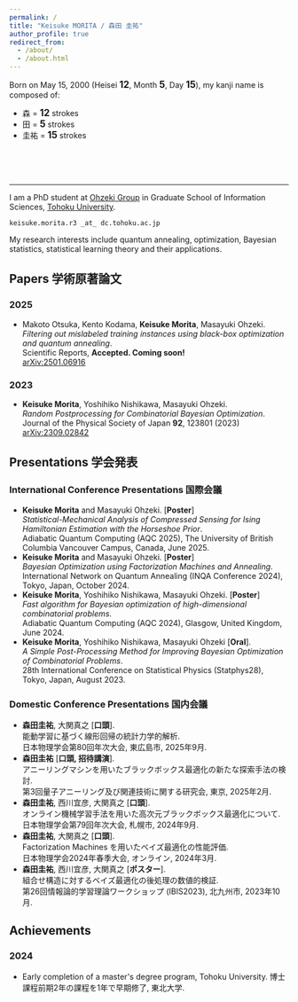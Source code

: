 ```yaml
---
permalink: /
title: "Keisuke MORITA / 森田 圭祐"
author_profile: true
redirect_from: 
  - /about/
  - /about.html
---
```


Born on May 15, 2000 (Heisei <big>**12**</big>, Month <big>**5**</big>, Day <big>**15**</big>), my kanji name is composed of:

- 森 = <big>**12**</big> strokes
- 田 = <big>**5**</big> strokes
- 圭祐 = <big>**15**</big> strokes

<br>
<br>
<br>

---

I am a PhD student at [Ohzeki Group](https://altema.is.tohoku.ac.jp/~mohzeki/) in Graduate School of Information Sciences, [Tohoku University](https://www.tohoku.ac.jp/).

`keisuke.morita.r3 _at_ dc.tohoku.ac.jp`

My research interests include quantum annealing, optimization, Bayesian statistics, statistical learning theory and their applications.

<h2 id="papers">Papers 学術原著論文</h2>

### 2025
- Makoto Otsuka, Kento Kodama, **Keisuke Morita**, Masayuki Ohzeki.\
  *Filtering out mislabeled training instances using black-box optimization and quantum annealing*.\
  Scientific Reports, **Accepted. Coming soon!**\
  [arXiv:2501.06916](https://arxiv.org/abs/2501.06916)

### 2023
- **Keisuke Morita**, Yoshihiko Nishikawa, Masayuki Ohzeki.\
  *Random Postprocessing for Combinatorial Bayesian Optimization*.\
  Journal of the Physical Society of Japan **92**, 123801 (2023)\
  [arXiv:2309.02842](https://arxiv.org/abs/2309.02842)

<h2 id="presentations">Presentations 学会発表</h2>

### International Conference Presentations 国際会議
- **Keisuke Morita** and Masayuki Ohzeki. [**Poster**] \
  *Statistical-Mechanical Analysis of Compressed Sensing for Ising Hamiltonian Estimation with the Horseshoe Prior*.\
  Adiabatic Quantum Computing (AQC 2025), The University of British Columbia Vancouver Campus, Canada, June 2025.
- **Keisuke Morita** and Masayuki Ohzeki. [**Poster**] \
  *Bayesian Optimization using Factorization Machines and Annealing*.\
  International Network on Quantum Annealing (INQA Conference 2024), Tokyo, Japan, October 2024.
- **Keisuke Morita**, Yoshihiko Nishikawa, Masayuki Ohzeki. [**Poster**] \
  *Fast algorithm for Bayesian optimization of high-dimensional combinatorial problems*.\
  Adiabatic Quantum Computing (AQC 2024), Glasgow, United Kingdom, June 2024.
- **Keisuke Morita**, Yoshihiko Nishikawa, Masayuki Ohzeki [**Oral**].\
  *A Simple Post-Processing Method for Improving Bayesian Optimization of Combinatorial Problems*.\
  28th International Conference on Statistical Physics (Statphys28), Tokyo, Japan, August 2023.

### Domestic Conference Presentations 国内会議
- **森田圭祐**, 大関真之 [**口頭**].\
  能動学習に基づく線形回帰の統計力学的解析.\
  日本物理学会第80回年次大会, 東広島市, 2025年9月.
- **森田圭祐** [**口頭, 招待講演**].\
  アニーリングマシンを用いたブラックボックス最適化の新たな探索手法の検討.\
  第3回量子アニーリング及び関連技術に関する研究会, 東京, 2025年2月.
- **森田圭祐**, 西川宜彦, 大関真之 [**口頭**].\
  オンライン機械学習手法を用いた高次元ブラックボックス最適化について.\
  日本物理学会第79回年次大会, 札幌市, 2024年9月.
- **森田圭祐**, 大関真之 [**口頭**].\
  Factorization Machines を用いたベイズ最適化の性能評価.\
  日本物理学会2024年春季大会, オンライン, 2024年3月.
- **森田圭祐**, 西川宜彦, 大関真之 [**ポスター**].\
  組合せ構造に対するベイズ最適化の後処理の数値的検証.\
  第26回情報論的学習理論ワークショップ (IBIS2023), 北九州市, 2023年10月.

## Achievements
### 2024
- Early completion of a master's degree program, Tohoku University. 博士課程前期2年の課程を1年で早期修了, 東北大学.
